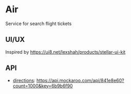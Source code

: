 # Air

Service for search flight tickets

## UI/UX

Inspired by https://ui8.net/lexshah/products/stellar-ui-kit

## API

- [directions](https://www.mockaroo.com/841e8e60): https://api.mockaroo.com/api/841e8e60?count=1000&key=6b9b6f90
